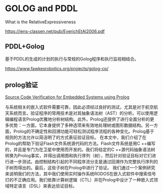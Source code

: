 

# GOLOG and PDDL  
What is the RelativeExpressiveness

https://jens-classen.net/pub/EyerichEtAl2006.pdf



## PDDL+Golog

基于PDDL的生成的计划的执行与常规的Golog程序和执行监视相结合。

https://www.fawkesrobotics.org/projects/golog-cp/

## prolog验证

[Source Code Verification for Embedded Systems using Prolog](
https://arxiv.org/abs/1701.00630)

与系统相关的嵌入式软件需要可靠，因此必须经过良好的测试，尤其是对于航空航天系统而言。验证程序的常用技术是对其抽象语法树（AST）的分析。可以使用逻辑编程语言Prolog优雅地分析树结构。此外，Prolog还提供了进行全面分析的更多优势：一方面，它本身提供了多种选项来有效地处理树或图形数据结构。另一方面，Prolog的不确定性和回溯功能可轻松测试程序流程的各种变化。Prolog基于规则的方法允许以简洁明了的方式表征验证目标。
在本文中，我们介绍了在Prolog的帮助下验证Flash文件系统源代码的方法。Flash文件系统是用C ++编写的，并且是专门为在卫星中使用而开发的。我们将给定的C ++源代码抽象语法树转换为Prolog事实，并得出调用图和执行序列（树），然后针对验证目标对它们进行进一步测试。由控制结构引起的不同程序流分支是通过回溯作为完整执行序列的子树而得出的。最后，这些子树在Prolog中进行了验证。
我们通过一个案例研究来说明我们的方法，其中我们使用实时操作系统RODOS在嵌入式软件中搜索信号灯的不正确应用。我们依靠计算树逻辑（CTL）并在Prolog中设计了一种嵌入式领域特定语言（DSL）来表达验证目标。